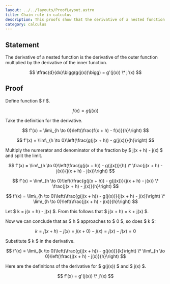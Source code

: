 ```yaml
---
layout: ../../layouts/ProofLayout.astro
title: Chain rule in calculus
description: This proofs show that the derivative of a nested function is the derivative of the outer function multiplied by the derivative of the inner function.
category: calculus
---
```


## Statement

The derivative of a nested function is the derivative of the outer function multiplied by the derivative of the inner function.

$$ \tfrac{d}{dx}\bigg(g(j(x))\bigg) = g'(j(x)) \* j'(x) $$

## Proof

Define function $ f $.

$$ f(x) = g(j(x)) $$

Take the definition for the derivative.

$$ f'(x) = \lim\_{h \to 0}\left(\frac{f(x + h) - f(x)}{h}\right) $$

$$ f'(x) = \lim\_{h \to 0}\left(\frac{g(j(x + h)) - g(j(x))}{h}\right) $$

Multiply the numerator and denominator of the fraction by $ j(x + h) - j(x) $ and split the limit.

$$ f'(x) = \lim\_{h \to 0}\left(\frac{g(j(x + h)) - g(j(x))}{h} \* \frac{j(x + h) - j(x)}{j(x + h) - j(x)}\right) $$

$$ f'(x) = \lim\_{h \to 0}\left(\frac{g(j(x + h)) - g(j(x))}{j(x + h) - j(x)} \* \frac{j(x + h) - j(x)}{h}\right) $$

$$ f'(x) = \lim\_{h \to 0}\left(\frac{g(j(x + h)) - g(j(x))}{j(x + h) - j(x)}\right) \* \lim\_{h \to 0}\left(\frac{j(x + h) - j(x)}{h}\right) $$

Let $ k = j(x + h) - j(x) $. From this follows that $ j(x + h) = k + j(x) $.

Now we can conclude that as $ h $ approaches to $ 0 $, so does $ k $:

$$ k = j(x + h) - j(x) = j(x + 0) - j(x) = j(x) - j(x) = 0 $$

Substitute $ k $ in the derivative.

$$ f'(x) = \lim\_{k \to 0}\left(\frac{g(j(x + h)) - g(j(x))}{k}\right) \* \lim\_{h \to 0}\left(\frac{j(x + h) - j(x)}{h}\right) $$

Here are the definitions of the derivative for $ g(j(x)) $ and $ j(x) $.

$$ f'(x) = g'(j(x)) \* j'(x) $$
